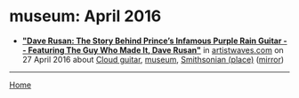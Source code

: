 # museum: April 2016

 - [**"Dave Rusan: The Story Behind Prince’s Infamous Purple Rain Guitar -- Featuring The Guy Who Made It, Dave Rusan"**](https://artistwaves.com/dave-rusan-the-story-behind-princes-infamous-purple-rain-guitar/) in [artistwaves.com](https://artistwaves.com/) on 27 April 2016 about [Cloud guitar](../../topics/cloud-guitar/index.md), [museum](../../topics/museum/index.md), [Smithsonian (place)](../../topics/place/smithsonian/index.md) ([mirror](https://web.archive.org/web/*/https://artistwaves.com/dave-rusan-the-story-behind-princes-infamous-purple-rain-guitar/))

----

[Home](./)
